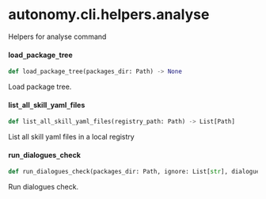 <a id="autonomy.cli.helpers.analyse"></a>

# autonomy.cli.helpers.analyse

Helpers for analyse command

<a id="autonomy.cli.helpers.analyse.load_package_tree"></a>

#### load`_`package`_`tree

```python
def load_package_tree(packages_dir: Path) -> None
```

Load package tree.

<a id="autonomy.cli.helpers.analyse.list_all_skill_yaml_files"></a>

#### list`_`all`_`skill`_`yaml`_`files

```python
def list_all_skill_yaml_files(registry_path: Path) -> List[Path]
```

List all skill yaml files in a local registry

<a id="autonomy.cli.helpers.analyse.run_dialogues_check"></a>

#### run`_`dialogues`_`check

```python
def run_dialogues_check(packages_dir: Path, ignore: List[str], dialogues: List[str]) -> None
```

Run dialogues check.

